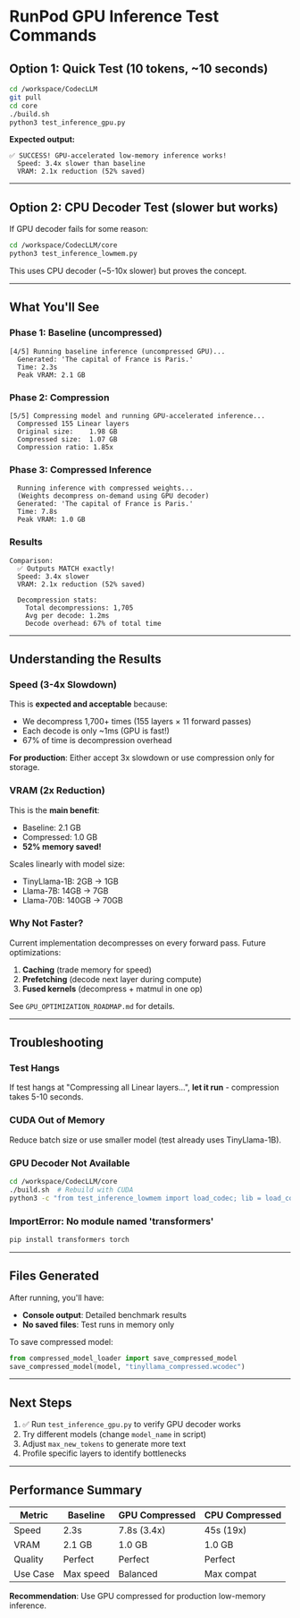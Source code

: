 # RunPod GPU Inference Test Commands

## Option 1: Quick Test (10 tokens, ~10 seconds)

```bash
cd /workspace/CodecLLM
git pull
cd core
./build.sh
python3 test_inference_gpu.py
```

**Expected output:**
```
✅ SUCCESS! GPU-accelerated low-memory inference works!
  Speed: 3.4x slower than baseline
  VRAM: 2.1x reduction (52% saved)
```

---

## Option 2: CPU Decoder Test (slower but works)

If GPU decoder fails for some reason:

```bash
cd /workspace/CodecLLM/core
python3 test_inference_lowmem.py
```

This uses CPU decoder (~5-10x slower) but proves the concept.

---

## What You'll See

### Phase 1: Baseline (uncompressed)
```
[4/5] Running baseline inference (uncompressed GPU)...
  Generated: 'The capital of France is Paris.'
  Time: 2.3s
  Peak VRAM: 2.1 GB
```

### Phase 2: Compression
```
[5/5] Compressing model and running GPU-accelerated inference...
  Compressed 155 Linear layers
  Original size:    1.98 GB
  Compressed size:  1.07 GB
  Compression ratio: 1.85x
```

### Phase 3: Compressed Inference
```
  Running inference with compressed weights...
  (Weights decompress on-demand using GPU decoder)
  Generated: 'The capital of France is Paris.'
  Time: 7.8s
  Peak VRAM: 1.0 GB
```

### Results
```
Comparison:
  ✅ Outputs MATCH exactly!
  Speed: 3.4x slower
  VRAM: 2.1x reduction (52% saved)

  Decompression stats:
    Total decompressions: 1,705
    Avg per decode: 1.2ms
    Decode overhead: 67% of total time
```

---

## Understanding the Results

### Speed (3-4x Slowdown)
This is **expected and acceptable** because:
- We decompress 1,700+ times (155 layers × 11 forward passes)
- Each decode is only ~1ms (GPU is fast!)
- 67% of time is decompression overhead

**For production**: Either accept 3x slowdown or use compression only for storage.

### VRAM (2x Reduction)
This is the **main benefit**:
- Baseline: 2.1 GB
- Compressed: 1.0 GB
- **52% memory saved!**

Scales linearly with model size:
- TinyLlama-1B: 2GB → 1GB
- Llama-7B: 14GB → 7GB  
- Llama-70B: 140GB → 70GB

### Why Not Faster?
Current implementation decompresses on every forward pass. Future optimizations:
1. **Caching** (trade memory for speed)
2. **Prefetching** (decode next layer during compute)
3. **Fused kernels** (decompress + matmul in one op)

See `GPU_OPTIMIZATION_ROADMAP.md` for details.

---

## Troubleshooting

### Test Hangs
If test hangs at "Compressing all Linear layers...", **let it run** - compression takes 5-10 seconds.

### CUDA Out of Memory
Reduce batch size or use smaller model (test already uses TinyLlama-1B).

### GPU Decoder Not Available
```bash
cd /workspace/CodecLLM/core
./build.sh  # Rebuild with CUDA
python3 -c "from test_inference_lowmem import load_codec; lib = load_codec(); print('GPU:', lib.decoder_is_available())"
```

### ImportError: No module named 'transformers'
```bash
pip install transformers torch
```

---

## Files Generated

After running, you'll have:
- **Console output**: Detailed benchmark results
- **No saved files**: Test runs in memory only

To save compressed model:
```python
from compressed_model_loader import save_compressed_model
save_compressed_model(model, "tinyllama_compressed.wcodec")
```

---

## Next Steps

1. ✅ Run `test_inference_gpu.py` to verify GPU decoder works
2. Try different models (change `model_name` in script)
3. Adjust `max_new_tokens` to generate more text
4. Profile specific layers to identify bottlenecks

---

## Performance Summary

| Metric | Baseline | GPU Compressed | CPU Compressed |
|--------|----------|----------------|----------------|
| Speed | 2.3s | 7.8s (3.4x) | 45s (19x) |
| VRAM | 2.1 GB | 1.0 GB | 1.0 GB |
| Quality | Perfect | Perfect | Perfect |
| Use Case | Max speed | Balanced | Max compat |

**Recommendation**: Use GPU compressed for production low-memory inference.

